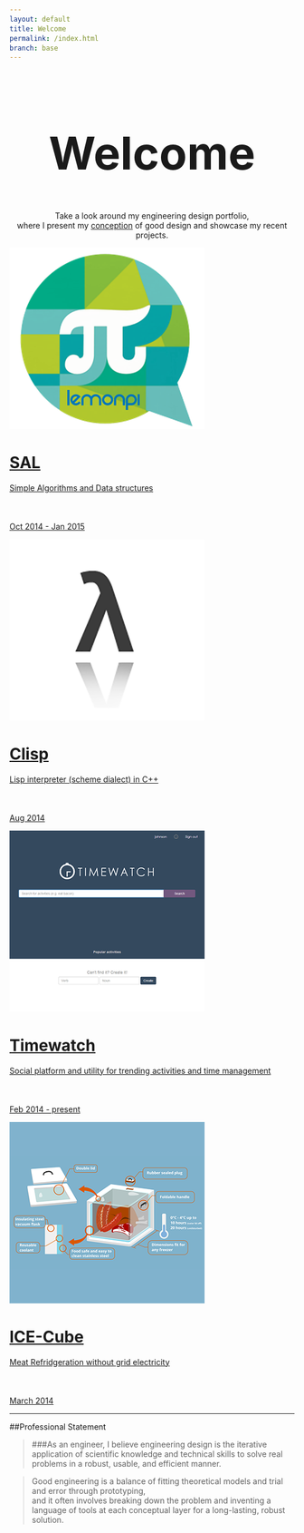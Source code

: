 ```yaml
---
layout: default
title: Welcome
permalink: /index.html
branch: base
---
```

<h1 style="text-align:center;font-size:80px;">Welcome</h1>
<p align="center">Take a look around my engineering design portfolio,  <br>
where I present my <a href="principles.html">conception</a> of good design and showcase my recent projects.  
<br></p>


<div class="gallery" id="main-gallery">

<a href="projects/sal/"><div class="box">
<img src="res/projects/lemonpi.png"/>
<span class="caption">
<h1 class="caption-title">SAL</h1>
Simple Algorithms and Data structures<br><br><br><br>
Oct 2014 - Jan 2015
</span>
</div></a>

<a href="projects/clisp/"><div class="box">
<img src="projects/clisp.png"/>
<span class="caption">
<h1 class="caption-title">Clisp</h1>
Lisp interpreter (scheme dialect) in C++<br><br><br><br>
Aug 2014
</span>
</div></a>


<a href="projects/timewatch/"><div class="box">
<img src="projects/timewatch.png"/>
<span class="caption">
<h1 class="caption-title">Timewatch</h1>
Social platform and utility for trending activities and time management <br><br><br><br>
Feb 2014 - present
</span>
</div></a>

<a href="projects/icecube/"><div class="box">
<img src="projects/icecube.png"/>
<span class="caption">
<h1 class="caption-title">ICE-Cube</h1>
Meat Refridgeration without grid electricity <br><br><br><br>
March 2014
</span>
</div></a>

</div>



----------------------------
##Professional Statement
> ###As an engineer,
> I believe engineering design is the iterative application of scientific knowledge and technical skills to solve real problems in a robust, usable, and efficient manner.
  

> Good engineering is a balance of fitting theoretical models and trial and error through prototyping,  
> and it often involves breaking down the problem and inventing a language of tools at each conceptual layer for a long-lasting, robust solution.

